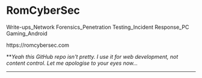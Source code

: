 <h1>RomCyberSec</h1>
<p>Write-ups_Network Forensics_Penetration Testing_Incident Response_PC Gaming_Android</p>
<p>https://romcybersec.com</p>

**<i>Yeah this GitHub repo isn't pretty. I use it for web development, not content control. Let me apologise to your eyes now...</i>
<hr>

